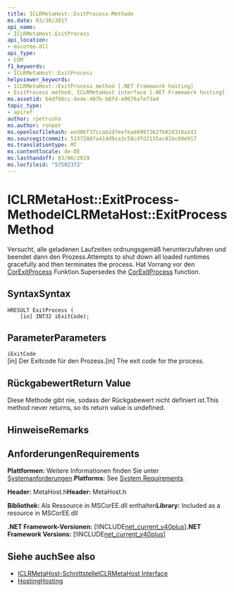 ```yaml
---
title: ICLRMetaHost::ExitProcess-Methode
ms.date: 03/30/2017
api_name:
- ICLRMetaHost.ExitProcess
api_location:
- mscoree.dll
api_type:
- COM
f1_keywords:
- ICLRMetaHost::ExitProcess
helpviewer_keywords:
- ICLRMetaHost::ExitProcess method [.NET Framework hosting]
- ExitProcess method, ICLRMetaHost interface [.NET Framework hosting]
ms.assetid: b4df98cc-4e4e-407b-b8f4-e0076afef3a4
topic_type:
- apiref
author: rpetrusha
ms.author: ronpet
ms.openlocfilehash: eed86f37ccab2d7eefead4997362fb82d310a1d1
ms.sourcegitcommit: 5137208fa414d9ca3c58cdfd2155ac81bc89e917
ms.translationtype: MT
ms.contentlocale: de-DE
ms.lasthandoff: 03/06/2019
ms.locfileid: "57502372"
---
```

# <a name="iclrmetahostexitprocess-method"></a><span data-ttu-id="dd62d-102">ICLRMetaHost::ExitProcess-Methode</span><span class="sxs-lookup"><span data-stu-id="dd62d-102">ICLRMetaHost::ExitProcess Method</span></span>
<span data-ttu-id="dd62d-103">Versucht, alle geladenen Laufzeiten ordnungsgemäß herunterzufahren und beendet dann den Prozess.</span><span class="sxs-lookup"><span data-stu-id="dd62d-103">Attempts to shut down all loaded runtimes gracefully and then terminates the process.</span></span> <span data-ttu-id="dd62d-104">Hat Vorrang vor den [CorExitProcess](../../../../docs/framework/unmanaged-api/hosting/corexitprocess-function.md) Funktion.</span><span class="sxs-lookup"><span data-stu-id="dd62d-104">Supersedes the [CorExitProcess](../../../../docs/framework/unmanaged-api/hosting/corexitprocess-function.md) function.</span></span>  
  
## <a name="syntax"></a><span data-ttu-id="dd62d-105">Syntax</span><span class="sxs-lookup"><span data-stu-id="dd62d-105">Syntax</span></span>  
  
```  
HRESULT ExitProcess (  
    [in] INT32 iExitCode);  
```  
  
## <a name="parameters"></a><span data-ttu-id="dd62d-106">Parameter</span><span class="sxs-lookup"><span data-stu-id="dd62d-106">Parameters</span></span>  
 `iExitCode`  
 <span data-ttu-id="dd62d-107">[in] Der Exitcode für den Prozess.</span><span class="sxs-lookup"><span data-stu-id="dd62d-107">[in] The exit code for the process.</span></span>  
  
## <a name="return-value"></a><span data-ttu-id="dd62d-108">Rückgabewert</span><span class="sxs-lookup"><span data-stu-id="dd62d-108">Return Value</span></span>  
 <span data-ttu-id="dd62d-109">Diese Methode gibt nie, sodass der Rückgabewert nicht definiert ist.</span><span class="sxs-lookup"><span data-stu-id="dd62d-109">This method never returns, so its return value is undefined.</span></span>  
  
## <a name="remarks"></a><span data-ttu-id="dd62d-110">Hinweise</span><span class="sxs-lookup"><span data-stu-id="dd62d-110">Remarks</span></span>  
  
## <a name="requirements"></a><span data-ttu-id="dd62d-111">Anforderungen</span><span class="sxs-lookup"><span data-stu-id="dd62d-111">Requirements</span></span>  
 <span data-ttu-id="dd62d-112">**Plattformen:** Weitere Informationen finden Sie unter [Systemanforderungen](../../../../docs/framework/get-started/system-requirements.md).</span><span class="sxs-lookup"><span data-stu-id="dd62d-112">**Platforms:** See [System Requirements](../../../../docs/framework/get-started/system-requirements.md).</span></span>  
  
 <span data-ttu-id="dd62d-113">**Header:** MetaHost.h</span><span class="sxs-lookup"><span data-stu-id="dd62d-113">**Header:** MetaHost.h</span></span>  
  
 <span data-ttu-id="dd62d-114">**Bibliothek:** Als Ressource in MSCorEE.dll enthalten</span><span class="sxs-lookup"><span data-stu-id="dd62d-114">**Library:** Included as a resource in MSCorEE.dll</span></span>  
  
 <span data-ttu-id="dd62d-115">**.NET Framework-Versionen:** [!INCLUDE[net_current_v40plus](../../../../includes/net-current-v40plus-md.md)]</span><span class="sxs-lookup"><span data-stu-id="dd62d-115">**.NET Framework Versions:** [!INCLUDE[net_current_v40plus](../../../../includes/net-current-v40plus-md.md)]</span></span>  
  
## <a name="see-also"></a><span data-ttu-id="dd62d-116">Siehe auch</span><span class="sxs-lookup"><span data-stu-id="dd62d-116">See also</span></span>
- [<span data-ttu-id="dd62d-117">ICLRMetaHost-Schnittstelle</span><span class="sxs-lookup"><span data-stu-id="dd62d-117">ICLRMetaHost Interface</span></span>](../../../../docs/framework/unmanaged-api/hosting/iclrmetahost-interface.md)
- [<span data-ttu-id="dd62d-118">Hosting</span><span class="sxs-lookup"><span data-stu-id="dd62d-118">Hosting</span></span>](../../../../docs/framework/unmanaged-api/hosting/index.md)
